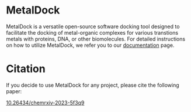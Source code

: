 
# MetalDock 

MetalDock is a versatile open-source software docking tool designed to facilitate the docking of metal-organic complexes for various transtions metals with proteins, DNA, or other biomolecules. For detailed instructions on how to utilize MetalDock, we refer you to our [documentation](https://metaldock.readthedocs.io/en/latest/) page.

# Citation

If you decide to use MetalDock for any project, please cite the following paper: 

[10.26434/chemrxiv-2023-5f3q9](https://chemrxiv.org/engage/chemrxiv/article-details/65252ef68bab5d2055071cb0)